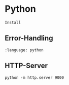 # Python

```{toctree}
Install
```

## Error-Handling

```{literalinclude} err_test.py
:language: python
```

## HTTP-Server

```batch
python -m http.server 9000
```
